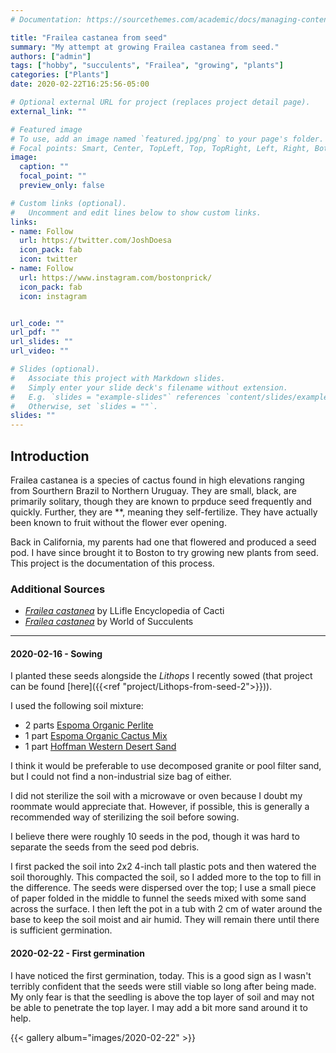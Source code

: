 ```yaml
---
# Documentation: https://sourcethemes.com/academic/docs/managing-content/

title: "Frailea castanea from seed"
summary: "My attempt at growing Frailea castanea from seed."
authors: ["admin"]
tags: ["hobby", "succulents", "Frailea", "growing", "plants"]
categories: ["Plants"]
date: 2020-02-22T16:25:56-05:00

# Optional external URL for project (replaces project detail page).
external_link: ""

# Featured image
# To use, add an image named `featured.jpg/png` to your page's folder.
# Focal points: Smart, Center, TopLeft, Top, TopRight, Left, Right, BottomLeft, Bottom, BottomRight.
image:
  caption: ""
  focal_point: ""
  preview_only: false

# Custom links (optional).
#   Uncomment and edit lines below to show custom links.
links:
- name: Follow
  url: https://twitter.com/JoshDoesa
  icon_pack: fab
  icon: twitter
- name: Follow
  url: https://www.instagram.com/bostonprick/
  icon_pack: fab
  icon: instagram


url_code: ""
url_pdf: ""
url_slides: ""
url_video: ""

# Slides (optional).
#   Associate this project with Markdown slides.
#   Simply enter your slide deck's filename without extension.
#   E.g. `slides = "example-slides"` references `content/slides/example-slides.md`.
#   Otherwise, set `slides = ""`.
slides: ""
---
```


## Introduction

Frailea castanea is a species of cactus found in high elevations ranging from Sourthern Brazil to Northern Uruguay.
They are small, black, are primarily solitary, though they are known to prpduce seed frequently and quickly.
Further, they are **, meaning they self-fertilize.
They have actually been known to fruit without the flower ever opening.

Back in California, my parents had one that flowered and produced a seed pod.
I have since brought it to Boston to try growing new plants from seed.
This project is the documentation of this process.

### Additional Sources

* [*Frailea castanea*](http://www.llifle.com/Encyclopedia/CACTI/Family/Cactaceae/3524/Frailea_castanea) by LLifle Encyclopedia of Cacti
* [*Frailea castanea*](https://worldofsucculents.com/frailea-castanea/) by World of Succulents

---

#### 2020-02-16 - Sowing

I planted these seeds alongside the *Lithops* I recently sowed (that project can be found [here]({{<ref "project/Lithops-from-seed-2">}})).

I used the following soil mixture:

- 2 parts [Espoma Organic Perlite](https://www.amazon.com/Espoma-PR8-8-Quart-Organic-Perlite/dp/B002Y0AK6S/ref=sr_1_1?keywords=espoma+perlite&qid=1581897997&s=lawn-garden&sr=1-1)
- 1 part [Espoma Organic Cactus Mix](https://www.amazon.com/Espoma-CA8-4-8QT-Cactus-Pot/dp/B07JYRV59V/ref=sr_1_3?keywords=espoma+cactus&qid=1581897976&s=lawn-garden&sr=1-3)
- 1 part [Hoffman Western Desert Sand](https://www.amazon.com/Hoffman-14302-Western-Desert-Quarts/dp/B000RNH2U6)

I think it would be preferable to use decomposed granite or pool filter sand, but I could not find a non-industrial size bag of either.

I did not sterilize the soil with a microwave or oven because I doubt my roommate would appreciate that.
However, if possible, this is generally a recommended way of sterilizing the soil before sowing.

I believe there were roughly 10 seeds in the pod, though it was hard to separate the seeds from the seed pod debris.

I first packed the soil into 2x2 4-inch tall plastic pots and then watered the soil thoroughly.
This compacted the soil, so I added more to the top to fill in the difference.
The seeds were dispersed over the top; I use a small piece of paper folded in the middle to funnel the seeds mixed with some sand across the surface.
I then left the pot in a tub with 2 cm of water around the base to keep the soil moist and air humid.
They will remain there until there is sufficient germination.

#### 2020-02-22 - First germination

I have noticed the first germination, today.
This is a good sign as I wasn't terribly confident that the seeds were still viable so long after being made.
My only fear is that the seedling is above the top layer of soil and may not be able to penetrate the top layer.
I may add a bit more sand around it to help.

{{< gallery album="images/2020-02-22" >}}
